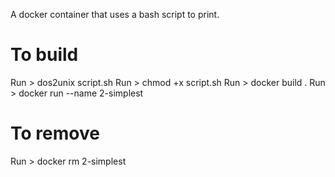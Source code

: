 A docker container that uses a bash script to print.

# To build
Run > dos2unix script.sh
Run > chmod +x script.sh
Run > docker build .
Run > docker run --name 2-simplest <build number>

# To remove
Run > docker rm 2-simplest
